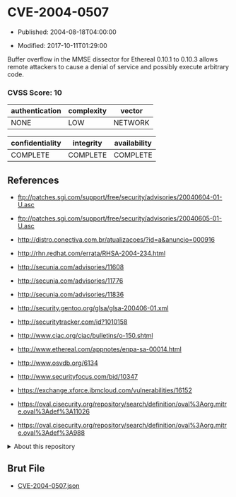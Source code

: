 # CVE-2004-0507

- Published: 2004-08-18T04:00:00

- Modified: 2017-10-11T01:29:00

Buffer overflow in the MMSE dissector for Ethereal 0.10.1 to 0.10.3 allows remote attackers to cause a denial of service and possibly execute arbitrary code.

### CVSS Score: **10**

| authentication | complexity | vector |
| --- | --- | --- |
| NONE | LOW | NETWORK |

| confidentiality | integrity | availability |
| --- | --- | --- |
| COMPLETE | COMPLETE | COMPLETE |

## References

* ftp://patches.sgi.com/support/free/security/advisories/20040604-01-U.asc

* ftp://patches.sgi.com/support/free/security/advisories/20040605-01-U.asc

* http://distro.conectiva.com.br/atualizacoes/?id=a&anuncio=000916

* http://rhn.redhat.com/errata/RHSA-2004-234.html

* http://secunia.com/advisories/11608

* http://secunia.com/advisories/11776

* http://secunia.com/advisories/11836

* http://security.gentoo.org/glsa/glsa-200406-01.xml

* http://securitytracker.com/id?1010158

* http://www.ciac.org/ciac/bulletins/o-150.shtml

* http://www.ethereal.com/appnotes/enpa-sa-00014.html

* http://www.osvdb.org/6134

* http://www.securityfocus.com/bid/10347

* https://exchange.xforce.ibmcloud.com/vulnerabilities/16152

* https://oval.cisecurity.org/repository/search/definition/oval%3Aorg.mitre.oval%3Adef%3A11026

* https://oval.cisecurity.org/repository/search/definition/oval%3Aorg.mitre.oval%3Adef%3A988

<details>
<summary>About this repository</summary> 

  This repository is part of the project [Live Hack CVE](https://github.com/Live-Hack-CVE). Main website can be found [www.live-hack.org](https://www.live-hack.org) 
  
  Made by [Sn0wAlice](https://github.com/Sn0wAlice) for the people that care about security and need to have a feed of the latest CVEs. Hope you enjoy it, don't forget to star the repo and follow me on [Twitter](https://twitter.com/Sn0wAlice) and [Github](https://github.com/Sn0wAlice). And that is my [personnal website](https://www.alice-snow.me/)

  - [Home Page](https://github.com/Live-Hack-CVE)
  - [Framework](https://github.com/Live-Hack-CVE/cve-framework)
  - [CVE database](https://github.com/Live-Hack-CVE/full_database)
  - [Changelog](https://github.com/Live-Hack-CVE/Changelog)
</details>

## Brut File

* [CVE-2004-0507.json](https://raw.githubusercontent.com/Live-Hack-CVE/full_database/main/cves/2004/CVE-2004-0507.json)

